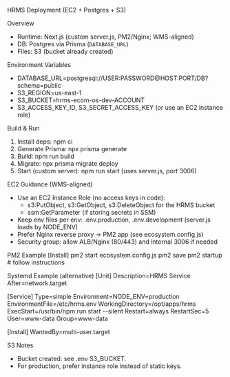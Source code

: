 HRMS Deployment (EC2 + Postgres + S3)

Overview
- Runtime: Next.js (custom server.js, PM2/Nginx; WMS-aligned)
- DB: Postgres via Prisma (`DATABASE_URL`)
- Files: S3 (bucket already created)

Environment Variables
- DATABASE_URL=postgresql://USER:PASSWORD@HOST:PORT/DB?schema=public
- S3_REGION=us-east-1
- S3_BUCKET=hrms-ecom-os-dev-ACCOUNT
- S3_ACCESS_KEY_ID, S3_SECRET_ACCESS_KEY (or use an EC2 instance role)

Build & Run
1) Install deps: npm ci
2) Generate Prisma: npx prisma generate
3) Build: npm run build
4) Migrate: npx prisma migrate deploy
5) Start (custom server): npm run start (uses server.js, port 3006)

EC2 Guidance (WMS-aligned)
- Use an EC2 Instance Role (no access keys in code):
  - s3:PutObject, s3:GetObject, s3:DeleteObject for the HRMS bucket
  - ssm:GetParameter (if storing secrets in SSM)
- Keep env files per env: .env.production, .env.development (server.js loads by NODE_ENV)
- Prefer Nginx reverse proxy → PM2 app (see ecosystem.config.js)
- Security group: allow ALB/Nginx (80/443) and internal 3006 if needed

PM2 Example
[Install]
pm2 start ecosystem.config.js
pm2 save
pm2 startup  # follow instructions

Systemd Example (alternative)
[Unit]
Description=HRMS Service
After=network.target

[Service]
Type=simple
Environment=NODE_ENV=production
EnvironmentFile=/etc/hrms.env
WorkingDirectory=/opt/apps/hrms
ExecStart=/usr/bin/npm run start --silent
Restart=always
RestartSec=5
User=www-data
Group=www-data

[Install]
WantedBy=multi-user.target

S3 Notes
- Bucket created: see .env S3_BUCKET.
- For production, prefer instance role instead of static keys.
